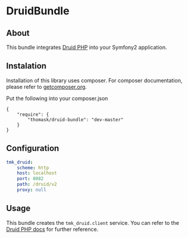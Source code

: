 # DruidBundle

## About ##

This bundle integrates [Druid PHP](https://github.com/pixelfederation/druid-php) into your Symfony2 application.

## Instalation

Installation of this library uses composer. For composer documentation, please refer to
[getcomposer.org](http://getcomposer.org/).

Put the following into your composer.json

    {
        "require": {
            "thomask/druid-bundle": "dev-master"
        }
    }

## Configuration

```yaml
tmk_druid:
    scheme: http
    host: localhost
    port: 8082
    path: /druid/v2
    proxy: null
```

## Usage

This bundle creates the `tmk_druid.client` service. You can refer to the [Druid PHP docs](https://github.com/pixelfederation/druid-php) for further reference.
